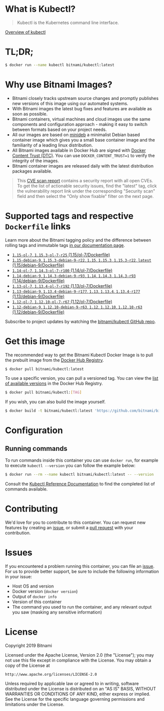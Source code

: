 
# What is Kubectl?

> Kubectl is the Kubernetes command line interface.

[Overview of kubectl](https://kubernetes.io/docs/reference/kubectl/overview/)

# TL;DR;

```bash
$ docker run --name kubectl bitnami/kubectl:latest
```

# Why use Bitnami Images?

* Bitnami closely tracks upstream source changes and promptly publishes new versions of this image using our automated systems.
* With Bitnami images the latest bug fixes and features are available as soon as possible.
* Bitnami containers, virtual machines and cloud images use the same components and configuration approach - making it easy to switch between formats based on your project needs.
* All our images are based on [minideb](https://github.com/bitnami/minideb) a minimalist Debian based container image which gives you a small base container image and the familiarity of a leading linux distribution.
* All Bitnami images available in Docker Hub are signed with [Docker Content Trust (DTC)](https://docs.docker.com/engine/security/trust/content_trust/). You can use `DOCKER_CONTENT_TRUST=1` to verify the integrity of the images.
* Bitnami container images are released daily with the latest distribution packages available.


> This [CVE scan report](https://quay.io/repository/bitnami/kubectl?tab=tags) contains a security report with all open CVEs. To get the list of actionable security issues, find the "latest" tag, click the vulnerability report link under the corresponding "Security scan" field and then select the "Only show fixable" filter on the next page.

# Supported tags and respective `Dockerfile` links

Learn more about the Bitnami tagging policy and the difference between rolling tags and immutable tags [in our documentation page](https://docs.bitnami.com/containers/how-to/understand-rolling-tags-containers/).


* [`1.15-ol-7`, `1.15.3-ol-7-r25` (1.15/ol-7/Dockerfile)](https://github.com/bitnami/bitnami-docker-kubectl/blob/1.15.3-ol-7-r25/1.15/ol-7/Dockerfile)
* [`1.15-debian-9`, `1.15.3-debian-9-r22`, `1.15`, `1.15.3`, `1.15.3-r22`, `latest` (1.15/debian-9/Dockerfile)](https://github.com/bitnami/bitnami-docker-kubectl/blob/1.15.3-debian-9-r22/1.15/debian-9/Dockerfile)
* [`1.14-ol-7`, `1.14.3-ol-7-r100` (1.14/ol-7/Dockerfile)](https://github.com/bitnami/bitnami-docker-kubectl/blob/1.14.3-ol-7-r100/1.14/ol-7/Dockerfile)
* [`1.14-debian-9`, `1.14.3-debian-9-r93`, `1.14`, `1.14.3`, `1.14.3-r93` (1.14/debian-9/Dockerfile)](https://github.com/bitnami/bitnami-docker-kubectl/blob/1.14.3-debian-9-r93/1.14/debian-9/Dockerfile)
* [`1.13-ol-7`, `1.13.4-ol-7-r192` (1.13/ol-7/Dockerfile)](https://github.com/bitnami/bitnami-docker-kubectl/blob/1.13.4-ol-7-r192/1.13/ol-7/Dockerfile)
* [`1.13-debian-9`, `1.13.4-debian-9-r177`, `1.13`, `1.13.4`, `1.13.4-r177` (1.13/debian-9/Dockerfile)](https://github.com/bitnami/bitnami-docker-kubectl/blob/1.13.4-debian-9-r177/1.13/debian-9/Dockerfile)
* [`1.12-ol-7`, `1.12.10-ol-7-r67` (1.12/ol-7/Dockerfile)](https://github.com/bitnami/bitnami-docker-kubectl/blob/1.12.10-ol-7-r67/1.12/ol-7/Dockerfile)
* [`1.12-debian-9`, `1.12.10-debian-9-r63`, `1.12`, `1.12.10`, `1.12.10-r63` (1.12/debian-9/Dockerfile)](https://github.com/bitnami/bitnami-docker-kubectl/blob/1.12.10-debian-9-r63/1.12/debian-9/Dockerfile)

Subscribe to project updates by watching the [bitnami/kubectl GitHub repo](https://github.com/bitnami/bitnami-docker-kubectl).

# Get this image

The recommended way to get the Bitnami Kubectl Docker Image is to pull the prebuilt image from the [Docker Hub Registry](https://hub.docker.com/r/bitnami/kubectl).

```bash
$ docker pull bitnami/kubectl:latest
```

To use a specific version, you can pull a versioned tag. You can view the [list of available versions](https://hub.docker.com/r/bitnami/kubectl/tags/) in the Docker Hub Registry.

```bash
$ docker pull bitnami/kubectl:[TAG]
```

If you wish, you can also build the image yourself.

```bash
$ docker build -t bitnami/kubectl:latest 'https://github.com/bitnami/bitnami-docker-kubectl.git#master:1.15/debian-9'
```

# Configuration

## Running commands

To run commands inside this container you can use `docker run`, for example to execute `kubectl --version` you can follow the example below:

```bash
$ docker run --rm --name kubectl bitnami/kubectl:latest -- --version
```

Consult the [Kubectl Reference Documentation](https://kubernetes.io/docs/reference/generated/kubectl/kubectl-commands) to find the completed list of commands available.

# Contributing

We'd love for you to contribute to this container. You can request new features by creating an [issue](https://github.com/bitnami/bitnami-docker-kubectl/issues), or submit a [pull request](https://github.com/bitnami/bitnami-docker-kubectl/pulls) with your contribution.

# Issues

If you encountered a problem running this container, you can file an [issue](https://github.com/bitnami/bitnami-docker-kubectl/issues). For us to provide better support, be sure to include the following information in your issue:

- Host OS and version
- Docker version (`docker version`)
- Output of `docker info`
- Version of this container
- The command you used to run the container, and any relevant output you saw (masking any sensitive information)

# License

Copyright 2019 Bitnami

Licensed under the Apache License, Version 2.0 (the "License");
you may not use this file except in compliance with the License.
You may obtain a copy of the License at

    http://www.apache.org/licenses/LICENSE-2.0

Unless required by applicable law or agreed to in writing, software
distributed under the License is distributed on an "AS IS" BASIS,
WITHOUT WARRANTIES OR CONDITIONS OF ANY KIND, either express or implied.
See the License for the specific language governing permissions and
limitations under the License.
